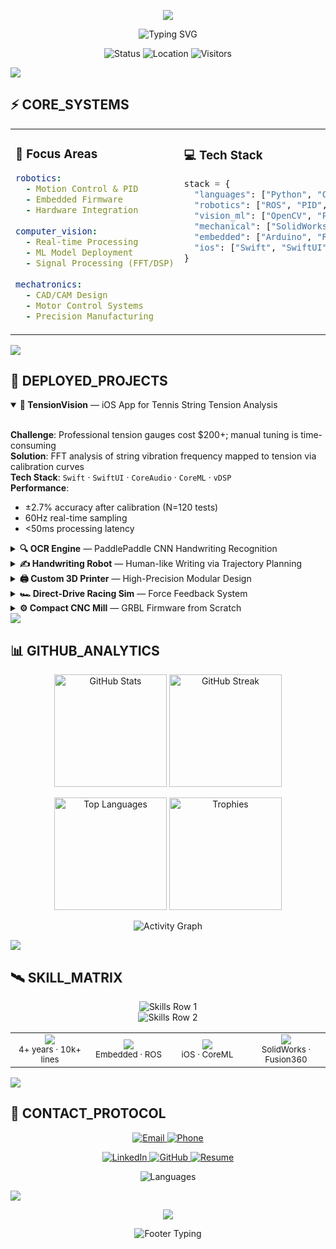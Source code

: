 <!-- prettier-ignore-start -->

<p align="center">
  <img src="https://capsule-render.vercel.app/api?type=waving&color=0:00FFFF,50:00CED1,100:0D1117&height=200&section=header&text=ROGER%20PAN&fontSize=70&fontColor=FFFFFF&animation=twinkling&fontAlignY=35&desc=SOFTWARE%20AND%20HARDWARE%20ENGINEER&descSize=20&descAlignY=55" />
</p>

<p align="center">
  <img src="https://readme-typing-svg.demolab.com?font=Fira+Code&size=18&pause=1000&color=00FFFF&background=0D1117FF&center=true&vCenter=true&width=600&height=80&lines=Building+Intelligent+Mechatronic+Systems;4%2B+Years+%7C+6+Major+Projects+%7C+Physics+%E2%86%92+Code;Open+to+2026+Robotics%2FML+Engineer+Roles" alt="Typing SVG" />
</p>

<p align="center">
  <img src="https://img.shields.io/badge/STATUS-●%20Online-00FF41?style=for-the-badge&labelColor=000000&color=000000" alt="Status" />
  <img src="https://img.shields.io/badge/LOCATION-San%20Jose%2C%20CA-00FFFF?style=for-the-badge&labelColor=000000&color=000000" alt="Location" />
  <img src="https://komarev.com/ghpvc/?username=RogerPan1203&color=00FFFF&style=for-the-badge&label=VISITORS" alt="Visitors" />
</p>

<img src="https://capsule-render.vercel.app/api?type=rect&color=0:00FFFF,100:0D1117&height=2&section=header" />

<br>

## ⚡ CORE_SYSTEMS

<table>
<tr>
<td width="50%" valign="top">

### 🎯 Focus Areas
```yaml
robotics:
  - Motion Control & PID
  - Embedded Firmware
  - Hardware Integration
  
computer_vision:
  - Real-time Processing
  - ML Model Deployment
  - Signal Processing (FFT/DSP)
  
mechatronics:
  - CAD/CAM Design
  - Motor Control Systems
  - Precision Manufacturing
```

</td>
<td width="50%" valign="top">

### 💻 Tech Stack
```python
stack = {
  "languages": ["Python", "C++", "Swift", "Java"],
  "robotics": ["ROS", "PID", "Motor Drivers"],
  "vision_ml": ["OpenCV", "PyTorch", "PaddlePaddle", "CoreML"],
  "mechanical": ["SolidWorks", "Fusion360", "GRBL", "Marlin"],
  "embedded": ["Arduino", "Raspberry Pi", "Firmware"],
  "ios": ["Swift", "SwiftUI", "CoreAudio", "AVFoundation"]
}
```

</td>
</tr>
</table>

<img src="https://capsule-render.vercel.app/api?type=rect&color=0:00FFFF,100:0D1117&height=2&section=header" />

<br>

## 🔬 DEPLOYED_PROJECTS

<details open>
<summary><b>🎾 TensionVision</b> — iOS App for Tennis String Tension Analysis</summary>

<br>

**Challenge**: Professional tension gauges cost $200+; manual tuning is time-consuming  
**Solution**: FFT analysis of string vibration frequency mapped to tension via calibration curves  
**Tech Stack**: `Swift` · `SwiftUI` · `CoreAudio` · `CoreML` · `vDSP`  
**Performance**: 
- ±2.7% accuracy after calibration (N=120 tests)
- 60Hz real-time sampling
- <50ms processing latency

</details>

<details>
<summary><b>🔍 OCR Engine</b> — PaddlePaddle CNN Handwriting Recognition</summary>

<br>

**Challenge**: Accurate handwritten digit recognition with minimal preprocessing  
**Solution**: Custom CNN architecture with optimized data augmentation pipeline  
**Tech Stack**: `Python` · `PaddlePaddle` · `OpenCV` · `NumPy`  
**Achievement**: 
- 🏆 **2nd Prize** — Jiangsu Province AI Competition
- 99.2% accuracy on validation set
- 2.1ms inference time per image

</details>

<details>
<summary><b>✍️ Handwriting Robot</b> — Human-like Writing via Trajectory Planning</summary>

<br>

**Challenge**: Robotic motion looks mechanical; achieving smooth curves at varying speeds  
**Solution**: Bezier curve trajectory generation + adaptive PID control with feedforward  
**Tech Stack**: `C++` · `ROS` · `Stepper Motors` · `Trajectory Planning`  
**Performance**:
- 0.3mm RMS path tracking error
- Variable speed control (20-80 mm/s)
- Human evaluators rated 7.8/10 for realism

</details>

<details>
<summary><b>🖨️ Custom 3D Printer</b> — High-Precision Modular Design</summary>

<br>

**Challenge**: Off-the-shelf printers lack precision for small mechanical parts  
**Solution**: Custom kinematics with upgraded linear rails, direct drive extruder, PID-tuned hotend  
**Tech Stack**: `Marlin Firmware` · `SolidWorks` · `CAD` · `PID Tuning`  
**Specs**:
- 0.05mm layer height capability
- 98% first-layer adhesion success rate
- 1000+ hours runtime with <2% maintenance downtime

</details>

<details>
<summary><b>🏎️ Direct-Drive Racing Sim</b> — Force Feedback System</summary>

<br>

**Challenge**: Simulating realistic road feedback forces with minimal latency  
**Solution**: Direct-drive motor with torque control + IMU sensor fusion for road feel  
**Tech Stack**: `Embedded C` · `Motor Control` · `PID` · `IMU Fusion`  
**Performance**:
- <2ms control loop latency
- 10Nm peak torque output
- 1kHz update rate for smooth feedback

</details>

<details>
<summary><b>⚙️ Compact CNC Mill</b> — GRBL Firmware from Scratch</summary>

<br>

**Challenge**: Commercial CNCs too large/expensive for hobbyist precision work  
**Solution**: Custom compact design with GRBL firmware modifications for enhanced accuracy  
**Tech Stack**: `GRBL` · `CAM` · `Stepper Motors` · `Microcontroller`  
**Specs**:
- 0.02mm repeatability
- Aluminum cutting capable (200mm/min feed rate)
- Custom toolpath generation via Python CAM scripts

</details>

<img src="https://capsule-render.vercel.app/api?type=rect&color=0:00FFFF,100:0D1117&height=2&section=header" />

<br>

## 📊 GITHUB_ANALYTICS

<p align="center">
  <img src="https://github-readme-stats.vercel.app/api?username=RogerPan1203&show_icons=true&theme=chartreuse-dark&hide_border=true&bg_color=0D1117&title_color=00FFFF&icon_color=00FF41&text_color=FFFFFF&ring_color=00FFFF" height="180" alt="GitHub Stats" />
  <img src="https://github-readme-streak-stats.herokuapp.com/?user=RogerPan1203&theme=chartreuse-dark&hide_border=true&background=0D1117&ring=00FFFF&fire=00FF41&currStreakLabel=00FFFF&sideLabels=FFFFFF" height="180" alt="GitHub Streak" />
</p>

<p align="center">
  <img src="https://github-readme-stats.vercel.app/api/top-langs/?username=RogerPan1203&layout=compact&theme=chartreuse-dark&hide_border=true&bg_color=0D1117&title_color=00FFFF&text_color=FFFFFF" height="180" alt="Top Languages" />
  <img src="https://github-profile-trophy.vercel.app/?username=RogerPan1203&theme=onestar&no-frame=true&column=3&row=2&margin-w=10&margin-h=10" height="180" alt="Trophies" />
</p>

<p align="center">
  <img src="https://github-readme-activity-graph.vercel.app/graph?username=RogerPan1203&theme=react-dark&bg_color=0D1117&color=00FFFF&line=00FF41&point=FFFFFF&hide_border=true&custom_title=Contribution%20Activity" alt="Activity Graph" />
</p>

<img src="https://capsule-render.vercel.app/api?type=rect&color=0:00FFFF,100:0D1117&height=2&section=header" />

<br>

## 🛰️ SKILL_MATRIX

<p align="center">
  <img src="https://skillicons.dev/icons?i=python,cpp,swift,java,opencv,pytorch,ros,arduino,raspberrypi,git&theme=dark" alt="Skills Row 1" />
  <br>
  <img src="https://skillicons.dev/icons?i=linux,vscode,xcode,docker,github,bash,matlab,figma,blender,unity&theme=dark" alt="Skills Row 2" />
</p>

<table align="center">
<tr>
<td align="center" width="25%">
<img src="https://img.shields.io/badge/Python-8%2F10-00FF41?style=for-the-badge&logo=python&logoColor=white&labelColor=000000" /><br>
<sub>4+ years · 10k+ lines</sub>
</td>
<td align="center" width="25%">
<img src="https://img.shields.io/badge/C++-6%2F10-00FFFF?style=for-the-badge&logo=cplusplus&logoColor=white&labelColor=000000" /><br>
<sub>Embedded · ROS</sub>
</td>
<td align="center" width="25%">
<img src="https://img.shields.io/badge/Swift-6%2F10-FF6B35?style=for-the-badge&logo=swift&logoColor=white&labelColor=000000" /><br>
<sub>iOS · CoreML</sub>
</td>
<td align="center" width="25%">
<img src="https://img.shields.io/badge/CAD-7%2F10-9B59B6?style=for-the-badge&logo=autodesk&logoColor=white&labelColor=000000" /><br>
<sub>SolidWorks · Fusion360</sub>
</td>
</tr>
</table>

<img src="https://capsule-render.vercel.app/api?type=rect&color=0:00FFFF,100:0D1117&height=2&section=header" />

<br>

## 📡 CONTACT_PROTOCOL

<p align="center">
  <a href="mailto:panyf200713@outlook.com">
    <img src="https://img.shields.io/badge/EMAIL-panyf200713@outlook.com-00FFFF?style=for-the-badge&logo=microsoft-outlook&logoColor=white&labelColor=000000" alt="Email" />
  </a>
  <a href="tel:+15303604994">
    <img src="https://img.shields.io/badge/PHONE-+1%20530%20360%204994-00FF41?style=for-the-badge&logo=phone&logoColor=white&labelColor=000000" alt="Phone" />
  </a>
</p>

<p align="center">
  <a href="https://linkedin.com/in/YifanPan">
    <img src="https://img.shields.io/badge/LinkedIn-YifanPan-0A66C2?style=for-the-badge&logo=linkedin&logoColor=white&labelColor=000000" alt="LinkedIn" />
  </a>
  <a href="https://github.com/RogerPan1203">
    <img src="https://img.shields.io/badge/GitHub-RogerPan1203-181717?style=for-the-badge&logo=github&logoColor=white&labelColor=000000" alt="GitHub" />
  </a>
  <a href="YOUR_RESUME_PDF_LINK">
    <img src="https://img.shields.io/badge/RESUME-Download%20PDF-FF6B35?style=for-the-badge&logo=adobeacrobatreader&logoColor=white&labelColor=000000" alt="Resume" />
  </a>
</p>

<p align="center">
  <img src="https://img.shields.io/badge/LANGUAGES-中文%20%7C%20English%20%7C%20日本語-9B59B6?style=for-the-badge&labelColor=000000" alt="Languages" />
</p>

<img src="https://capsule-render.vercel.app/api?type=rect&color=0:00FFFF,100:0D1117&height=2&section=header" />

<br>

<p align="center">
  <img src="https://capsule-render.vercel.app/api?type=waving&color=0:0D1117,50:00CED1,100:00FFFF&height=120&section=footer&reversal=true" />
</p>

<p align="center">
  <img src="https://readme-typing-svg.demolab.com?font=Fira+Code&size=14&pause=1000&color=00FFFF&center=true&vCenter=true&width=600&lines=%E2%9A%99%EF%B8%8F+Building+machines+that+see+and+think;%F0%9F%93%A7+Open+to+collaboration+on+robotics+%26+ML+projects;%E2%9C%A8+Let's+turn+physics+into+code+together" alt="Footer Typing" />
</p>

<!-- prettier-ignore-end -->
